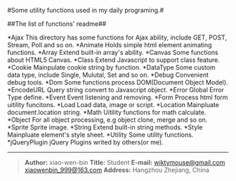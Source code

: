 #Some utility functions used in my daily programing.#

##The list of functions' readme##

*Ajax
    This directory has some functions for Ajax ability, include GET, POST, Stream, Poll and so on.
*Animate
    Holds simple html element animating functions.
*Array
    Extend built-in array's ability.
*Canvas
    Some functions about HTML5 Canvas.
*Class
    Extend Javascript to support class feature.
*Cookie
    Mainpulate cookie string by function.
*DataType
    Some custom data type, include Single, Mulutal, Set and so on.
*Debug
    Convenient debug tools.
*Dom
    Some functions process DOM(Document Object Model).
*EncodeURL
    Query string convert to Javascript object.
*Error
    Global Error Type define.
*Event
    Event listening and removing.
*Form
    Process html form uitility funcitons.
*Load
    Load data, image or script.
*Location
    Mainpluate document.location string.
*Math
    Uitility functions for math calculate.
*Object
    For all object processing, e.g object clone, merge and so on.
*Sprite
    Sprite image.
*String
    Extend built-in string methods.
*Style
    Mainpluate element's style sheet.
*Utility
    Some utility functions.
*jQueryPlugin
   jQuery Plugins writed by others(or me).

--------------------------------------------------------------

>**Author:** xiao-wen-bin
>**Title:** Student
>**E-mail:** wiktymouse@gmail.com
>          xiaowenbin_999@163.com
>**Address:** Hangzhou Zhejiang, China
